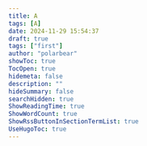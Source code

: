 ```yaml
---
title: A
tags: [A]
date: 2024-11-29 15:54:37
draft: true
tags: ["first"]
author: "polarbear"
showToc: true
TocOpen: true
hidemeta: false
description: ""
hideSummary: false
searchHidden: true
ShowReadingTime: true
ShowWordCount: true
ShowRssButtonInSectionTermList: true
UseHugoToc: true
---
```


